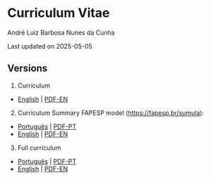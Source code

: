 # Curriculum Vitae
André Luiz Barbosa Nunes da Cunha

Last updated on 2025-05-05

## Versions

1.  Curriculum

<!--  - [Português](CV/curriculum_PT.md) \| [PDF-PT](CV/curriculum_PT.pdf) -->
  - [English](CV/curriculum_EN.md) \| [PDF-EN](CV/curriculum_EN.pdf)

2.  Curriculum Summary FAPESP model (<https://fapesp.br/sumula>):

  - [Português](FAPESP/SumulaFAPESP_PT.md) \| [PDF-PT](FAPESP/SC_PT.pdf)
  - [English](FAPESP/SumulaFAPESP_EN.md) \| [PDF-EN](FAPESP/SC_EN.pdf)

3. Full curriculum

  - [Português](Full/curriculum_PT.md) \| [PDF-PT](Full/curriculum_PT.pdf)
  - [English](Full/curriculum_EN.md) \| [PDF-EN](Full/curriculum_EN.pdf)
